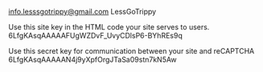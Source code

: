 info.lesssgotrippy@gmail.com
LessGoTrippy

Use this site key in the HTML code your site serves to users.
6LfgKAsqAAAAAFUgWZDvF_UvyCDlsP6-BYhREs9q

Use this secret key for communication between your site and reCAPTCHA
6LfgKAsqAAAAAN4j9yXpfOrgJTaSa09stn7kN5Aw
